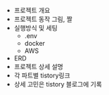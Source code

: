 - 프로젝트 개요
- 프로젝트 동작 그림, 짤
- 실행방식 및 세팅
  - .env
  - docker
  - AWS
- ERD
- 프로젝트 상세 설명
- 각 파트별 tistory링크
- 상세 고민은 tistory 블로그에 기록
